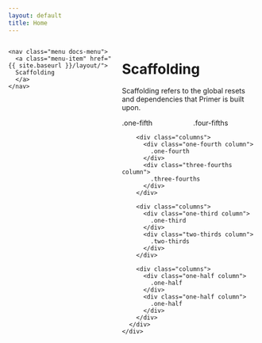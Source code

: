 ```yaml
---
layout: default
title: Home
---
```


<div class="columns docs-layout">
  <div class="one-fourth column">

    <nav class="menu docs-menu">
      <a class="menu-item" href="{{ site.baseurl }}/layout/">
      Scaffolding
      </a>
    </nav>
  </div>
  <div class="three-fourths column markdown-body">
    <h1 class="page-title">
      Scaffolding
    </h1>
    <div class="markdown-body">
      <p>Scaffolding refers to the global resets and dependencies that Primer is built upon.</p>
    </div>
    <div class="docs-example clearfix">
      <div class="container">
        <div class="columns">
          <div class="one-fifth column">
            .one-fifth
          </div>
          <div class="four-fifths column">
            .four-fifths
          </div>
        </div>

        <div class="columns">
          <div class="one-fourth column">
            .one-fourth
          </div>
          <div class="three-fourths column">
            .three-fourths
          </div>
        </div>

        <div class="columns">
          <div class="one-third column">
            .one-third
          </div>
          <div class="two-thirds column">
            .two-thirds
          </div>
        </div>

        <div class="columns">
          <div class="one-half column">
            .one-half
          </div>
          <div class="one-half column">
            .one-half
          </div>
        </div>
      </div>
    </div>
  </div>
</div>
